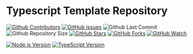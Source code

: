 # Typescript Template Repository

[![Github Contributors][github-contributors-badge]][github-contributors]
[![GitHub issues][github-issues-badge]][github-issues]
![Github Last Commit][github-last-commit-badge]
![Github Repository Size][github-repository-size-badge]
[![GitHub Stars][github-stars-badge]][github-stars]
[![GitHub Forks][github-forks-badge]][github-forks]
[![GitHub Watch][github-watch-badge]][github-watch]

[![Node.js Version][nodejs-badge]][nodejs]
[![TypeScript Version][type-script-badge]][type-script]

[github-contributors-badge]: https://img.shields.io/github/contributors/byeongal/typescript-template
[github-issues-badge]: https://img.shields.io/github/issues/byeongal/typescript-template.svg
[github-last-commit-badge]: https://img.shields.io/github/last-commit/byeongal/typescript-template
[github-repository-size-badge]: https://img.shields.io/github/repo-size/byeongal/typescript-template
[github-stars-badge]: https://img.shields.io/github/stars/byeongal/typescript-template.svg
[github-forks-badge]: https://img.shields.io/github/forks/byeongal/typescript-template.svg
[github-watch-badge]: https://img.shields.io/github/watchers/byeongal/typescript-template.svg
[nodejs-badge]: https://img.shields.io/badge/Node.js->=18.12-blue.svg
[type-script-badge]: https://img.shields.io/badge/TypeScript-4.9-blue.svg

[github-contributors]: https://github.com/byeongal/typescript-template/contributors
[github-issues]: https://github.com/byeongal/typescript-template/issues
[github-stars]: https://github.com/byeongal/typescript-template/stargazers
[github-forks]: https://github.com/byeongal/typescript-template/network/members
[github-watch]: https://github.com/byeongal/typescript-template/watchers
[nodejs]: https://nodejs.org/dist/latest-v18.x/docs/api/
[type-script]: https://www.typescriptlang.org/docs/handbook/release-notes/typescript-4-9.html
